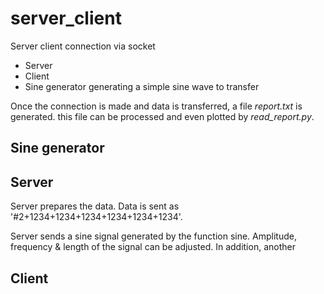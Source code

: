 # server_client
Server client connection via socket

- Server
- Client
- Sine generator generating a simple sine wave to transfer

Once the connection is made and data is transferred, a file <i>report.txt</i> is generated. this file can be processed and even plotted by <i>read_report.py</i>.

## Sine generator

## Server


Server prepares the data.
Data is sent as '#2+1234+1234+1234+1234+1234+1234'.

Server sends a sine signal generated by the function sine. Amplitude, frequency & length of the signal can be adjusted. In addition, another 
## Client
